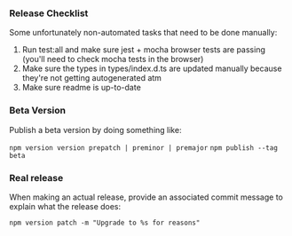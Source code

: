 ### Release Checklist

Some unfortunately non-automated tasks that need to be done manually:

1. Run test:all and make sure jest + mocha browser tests are passing (you'll need to check mocha tests in the browser)
2. Make sure the types in types/index.d.ts are updated manually because they're not getting autogenerated atm
3. Make sure readme is up-to-date

### Beta Version

Publish a beta version by doing something like:

`npm version version prepatch | preminor | premajor`
`npm publish --tag beta`

### Real release

When making an actual release, provide an associated commit message to explain what the release does:

`npm version patch -m "Upgrade to %s for reasons"`
